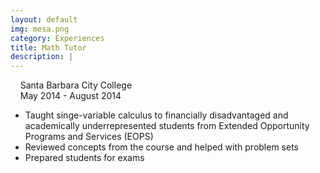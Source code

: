 ```yaml
---
layout: default
img: mesa.png
category: Experiences
title: Math Tutor
description: |
---
```

&nbsp;&nbsp;  <i class="fa fa-briefcase alt-font"></i>&nbsp;Santa Barbara City College
<br>
&nbsp;&nbsp;  <i class="fa fa-calendar"></i>&nbsp;May 2014 - August 2014

* Taught singe-variable calculus to financially disadvantaged and academically underrepresented students from Extended Opportunity Programs and Services (EOPS)
* Reviewed concepts from the course and helped with problem sets
* Prepared students for exams
